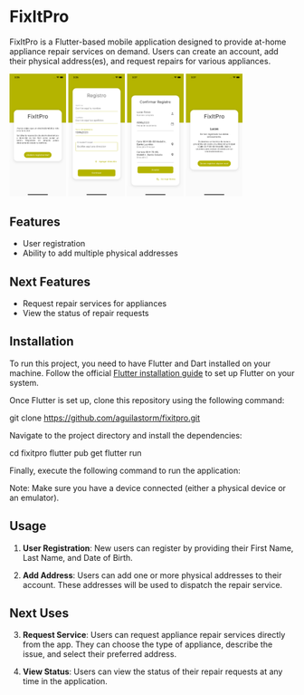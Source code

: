 # FixItPro

FixItPro is a Flutter-based mobile application designed to provide at-home appliance repair services on demand. Users can create an account, add their physical address(es), and request repairs for various appliances.

<p float="left">
  <img src="https://github.com/aguilastorm/fixitpro/blob/main/screenshots/screenshot1.png" width="100" />
  <img src="https://github.com/aguilastorm/fixitpro/blob/main/screenshots/screenshot2.png" width="100" />
  <img src="https://github.com/aguilastorm/fixitpro/blob/main/screenshots/screenshot3.png" width="100" />
  <img src="https://github.com/aguilastorm/fixitpro/blob/main/screenshots/screenshot4.png" width="100" />
</p>

## Features

- User registration
- Ability to add multiple physical addresses

## Next Features

- Request repair services for appliances
- View the status of repair requests

## Installation

To run this project, you need to have Flutter and Dart installed on your machine. Follow the official [Flutter installation guide](https://flutter.dev/docs/get-started/install) to set up Flutter on your system.

Once Flutter is set up, clone this repository using the following command:

git clone https://github.com/aguilastorm/fixitpro.git

Navigate to the project directory and install the dependencies:

cd fixitpro
flutter pub get
flutter run

Finally, execute the following command to run the application:


Note: Make sure you have a device connected (either a physical device or an emulator).

## Usage

1. **User Registration**: New users can register by providing their First Name, Last Name, and Date of Birth.

2. **Add Address**: Users can add one or more physical addresses to their account. These addresses will be used to dispatch the repair service.

## Next Uses

3. **Request Service**: Users can request appliance repair services directly from the app. They can choose the type of appliance, describe the issue, and select their preferred address.

4. **View Status**: Users can view the status of their repair requests at any time in the application.
